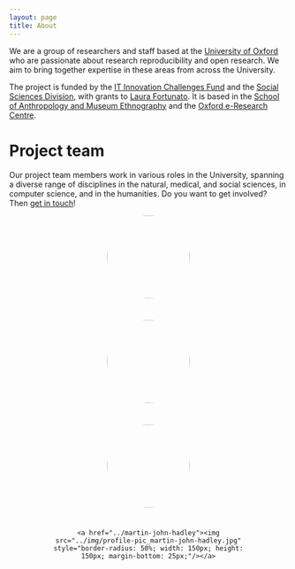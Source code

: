 ```yaml
---
layout: page
title: About
---
```


We are a group of researchers and staff based at the <a
href="http://www.ox.ac.uk" target="_blank">University of Oxford</a>
who are passionate about research reproducibility and open
research. We aim to bring together expertise in these areas from
across the University.

The project is funded by the <a
href="http://blogs.it.ox.ac.uk/innovation-challenges/researchreproducibility/"
target="_blank">IT Innovation Challenges Fund</a> and the <a
href="https://www.socsci.ox.ac.uk/" target="_blank">Social Sciences
Division</a>, with grants to <a href="../laura-fortunato">Laura
Fortunato</a>. It is based in the <a
href="http://www.anthro.ox.ac.uk/" target="_blank">School of
Anthropology and Museum Ethnography</a> and the <a
href="www.oerc.ox.ac.uk/" target="_blank">Oxford e-Research
Centre</a>.

# Project team

Our project team members work in various roles in the University,
spanning a diverse range of disciplines in the natural, medical, and
social sciences, in computer science, and in the humanities. Do you
want to get involved?  Then <a href="/contact">get in touch</a>!

<div class="row justify-content-center top-buffer">

<!-- commenting out for now as photo not available

<div class="col-sm-4" style="text-align:center">

<a href="../iain-emsley"><img src="../img/profile-pic_iain-emsley.jpg"
    style="border-radius: 50%; width: 150px; height: 150px;
    margin-bottom: 25px;"/></a> </div> -->


<div class="col-sm-4" style="text-align:center">

<a href="../laura-fortunato"><img
    src="../img/profile-pic_laura-fortunato.jpg" style="border-radius:
    50%; width: 150px; height: 150px; margin-bottom: 25px;"/></a>

</div>

<div class="col-sm-4" style="text-align:center">

<a href="../philip-fowler"><img
    src="../img/profile-pic_philip-fowler.jpg" style="border-radius:
    50%; width: 150px; height: 150px; margin-bottom: 25px;"/></a>

</div>

<div class="col-sm-4" style="text-align:center">

<a href="../alejandra-gonzalez-beltran"><img
    src="../img/profile-pic_alejandra.jpg" style="border-radius: 50%;
    width: 150px; height: 150px; margin-bottom: 25px;"/></a>

</div>

<div class="col-sm-4" style="text-align:center">

    <a href="../martin-john-hadley"><img
    src="../img/profile-pic_martin-john-hadley.jpg"
    style="border-radius: 50%; width: 150px; height:
    150px; margin-bottom: 25px;"/></a>

</div>

</div>
